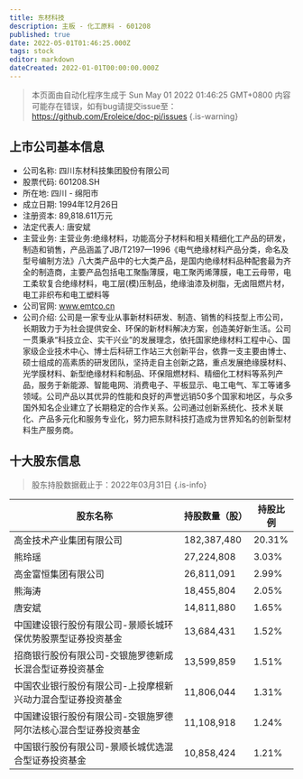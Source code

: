 ```yaml
---
title: 东材科技
description: 主板 - 化工原料 - 601208
published: true
date: 2022-05-01T01:46:25.000Z
tags: stock
editor: markdown
dateCreated: 2022-01-01T00:00:00.000Z
---
```


> 本页面由自动化程序生成于 Sun May 01 2022 01:46:25 GMT+0800
> 内容可能存在错误，如有bug请提交issue至：https://github.com/Eroleice/doc-pi/issues
{.is-warning}

## 上市公司基本信息
- 公司名称: 四川东材科技集团股份有限公司
- 股票代码: 601208.SH
- 所在地: 四川 - 绵阳市
- 成立日期: 1994年12月26日
- 注册资本: 89,818.611万元
- 法定代表人: 唐安斌
- 主营业务: 主营业务:绝缘材料，功能高分子材料和相关精细化工产品的研发，制造和销售，产品涵盖了JB/T2197—1996《电气绝缘材料产品分类，命名及型号编制方法》八大类产品中的七大类产品，是国内绝缘材料品种配套最为齐全的制造商，主要产品包括电工聚酯薄膜，电工聚丙烯薄膜，电工云母带，电工柔软复合绝缘材料，电工层(模)压制品，绝缘油漆及树脂，无卤阻燃片材，电工非织布和电工塑料等
- 公司官网: www.emtco.cn
- 公司介绍: 公司是一家专业从事新材料研发、制造、销售的科技型上市公司，长期致力于为社会提供安全、环保的新材料解决方案，创造美好新生活。公司一贯秉承“科技立企、实干兴业”的发展理念，依托国家绝缘材料工程中心、国家级企业技术中心、博士后科研工作站三大创新平台，依靠一支主要由博士、硕士组成的高素质的研发团队，坚持走自主创新之路，重点发展绝缘膜材料、光学膜材料、新型绝缘材料和制品、环保阻燃材料、精细化工材料等系列产品，服务于新能源、智能电网、消费电子、平板显示、电工电气、军工等诸多领域。公司产品以其优异的性能和良好的声誉远销50多个国家和地区，与众多国外知名企业建立了长期稳定的合作关系。公司通过创新系统化、技术关联化、产品多元化和服务专业化，努力把东财科技打造成为世界知名的创新型材料生产服务商。


## 十大股东信息
> 股东持股数据截止于：2022年03月31日
{.is-info}

| 股东名称 | 持股数量（股） | 持股比例 |
| --- | --- | --- |
| 高金技术产业集团有限公司 | 182,387,480 | 20.31% |
| 熊玲瑶 | 27,224,808 | 3.03% |
| 高金富恒集团有限公司 | 26,811,091 | 2.99% |
| 熊海涛 | 18,455,804 | 2.05% |
| 唐安斌 | 14,811,880 | 1.65% |
| 中国建设银行股份有限公司-景顺长城环保优势股票型证券投资基金 | 13,684,431 | 1.52% |
| 招商银行股份有限公司-交银施罗德新成长混合型证券投资基金 | 13,599,859 | 1.51% |
| 中国农业银行股份有限公司-上投摩根新兴动力混合型证券投资基金 | 11,806,044 | 1.31% |
| 中国建设银行股份有限公司-交银施罗德阿尔法核心混合型证券投资基金 | 11,108,918 | 1.24% |
| 中国银行股份有限公司-景顺长城优选混合型证券投资基金 | 10,858,424 | 1.21% |




